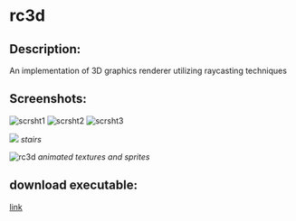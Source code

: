 # rc3d

## Description:
An implementation of 3D graphics renderer utilizing raycasting techniques

## Screenshots:
![scrsht1](https://user-images.githubusercontent.com/100792435/157309498-652a4928-7b2f-4abf-9aab-a6bfece8f276.png)
![scrsht2](https://user-images.githubusercontent.com/100792435/157309516-ab45d777-64b0-4be0-a2f0-4c9cfa0ebfed.png)
![scrsht3](https://user-images.githubusercontent.com/100792435/157309525-395e35e9-ec18-443c-92c1-9c318f53267b.png)

![](https://user-images.githubusercontent.com/100792435/159727538-4d3e88e6-1ca3-4c6f-a750-5cc2c314b2c2.png)
*stairs*


![rc3d](https://user-images.githubusercontent.com/100792435/159728671-df57567f-2018-409a-8560-cae4f301af2c.gif)
*animated textures and sprites*

## download executable:
[link](https://file.io/DZJ1RKd6h9Rk)
